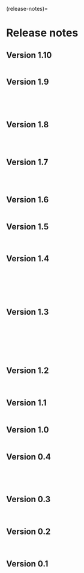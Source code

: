 (release-notes)=

# Release notes

## Version 1.10

```{include} /release-notes/1.10.0.md
```
## Version 1.9

```{include} /release-notes/1.9.3.md
```

```{include} /release-notes/1.9.2.md
```

```{include} /release-notes/1.9.1.md
```

```{include} /release-notes/1.9.0.md
```

## Version 1.8

```{include} /release-notes/1.8.2.md
```

```{include} /release-notes/1.8.1.md
```

```{include} /release-notes/1.8.0.md
```

## Version 1.7

```{include} /release-notes/1.7.2.md
```

```{include} /release-notes/1.7.1.md
```

```{include} /release-notes/1.7.0.md
```

## Version 1.6

```{include} 1.6.0.md
```

## Version 1.5

```{include} 1.5.1.md
```

```{include} 1.5.0.md
```

## Version 1.4

```{include} 1.4.6.md
```

```{include} 1.4.5.md
```

```{include} 1.4.4.md
```

```{include} 1.4.3.md
```

```{include} 1.4.2.md
```

```{include} 1.4.1.md
```

## Version 1.3

```{include} 1.3.8.md
```

```{include} 1.3.7.md
```

```{include} 1.3.6.md
```

```{include} 1.3.5.md
```

```{include} 1.3.4.md
```

```{include} 1.3.3.md
```

```{include} 1.3.1.md
```

## Version 1.2

```{include} 1.2.1.md
```

```{include} 1.2.0.md
```

## Version 1.1

```{include} 1.1.0.md
```

## Version 1.0

```{include} 1.0.0.md
```

## Version 0.4

```{include} 0.4.4.md
```

```{include} 0.4.3.md
```

```{include} 0.4.2.md
```

```{include} 0.4.0.md
```

## Version 0.3

```{include} 0.3.2.md
```

```{include} 0.3.0.md
```

## Version 0.2

```{include} 0.2.9.md
```

```{include} 0.2.1.md
```

## Version 0.1

```{include} 0.1.0.md
```
